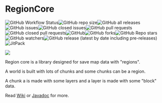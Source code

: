 # RegionCore

![GitHub Workflow Status](https://img.shields.io/github/workflow/status/YertinMC/RegionCore/Build?style=for-the-badge)![GitHub repo size](https://img.shields.io/github/repo-size/YertinMC/RegionCore?style=for-the-badge)![GitHub all releases](https://img.shields.io/github/downloads/YertinMC/RegionCore/total?style=for-the-badge)![GitHub issues](https://img.shields.io/github/issues/YertinMC/RegionCore?style=for-the-badge)![GitHub closed issues](https://img.shields.io/github/issues-closed/YertinMC/RegionCore?style=for-the-badge)![GitHub pull requests](https://img.shields.io/github/issues-pr/YertinMC/RegionCore?style=for-the-badge)![GitHub closed pull requests](https://img.shields.io/github/issues-pr-closed/YertinMC/RegionCore?style=for-the-badge)![GitHub](https://img.shields.io/github/license/YertinMC/RegionCore?style=for-the-badge)![GitHub forks](https://img.shields.io/github/forks/YertinMC/RegionCore?style=for-the-badge)![GitHub Repo stars](https://img.shields.io/github/stars/YertinMC/RegionCore?style=for-the-badge)![GitHub watchers](https://img.shields.io/github/watchers/YertinMC/RegionCore?style=for-the-badge)![GitHub release (latest by date including pre-releases)](https://img.shields.io/github/v/release/YertinMC/RegionCore?include_prereleases&style=for-the-badge)![JitPack](https://img.shields.io/jitpack/v/github/YertinMC/RegionCore?style=for-the-badge)

[![](https://jitpack.io/v/top.yertinmc/RegionCore.svg?style=flat-square)](https://jitpack.io/#top.yertinmc/RegionCore)

Region core is a library designed for save map data with "regions".

A world is built with lots of chunks and some chunks can be a region.

A chunk a is made with some layers and a layer is made with some "block" data.

Read [Wiki](https://github.com/YertinMC/RegionCore/wiki)  or [Javadoc](https://javadoc.jitpack.io/top/yertinmc/RegionCore/RegionCore/latest/javadoc/) for more.